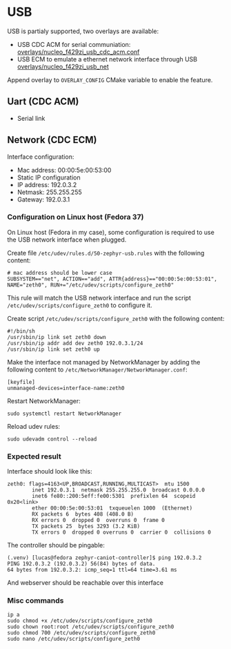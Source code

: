 # USB

USB is partialy supported, two overlays are available:
- USB CDC ACM for serial communiation: [overlays/nucleo_f429zi_usb_cdc_acm.conf](../overlays/nucleo_f429zi_usb_cdc_acm.conf)
- USB ECM to emulate a ethernet network interface through USB [overlays/nucleo_f429zi_usb_net](../overlays/nucleo_f429zi_usb_net.conf)

Append overlay to `OVERLAY_CONFIG` CMake variable to enable the feature.

## Uart (CDC ACM)

- Serial link

## Network (CDC ECM)

Interface configuration:
- Mac address: 00:00:5e:00:53:00
- Static IP configuration
- IP address: 192.0.3.2
- Netmask: 255.255.255
- Gateway: 192.0.3.1

### Configuration on Linux host (Fedora 37)

On Linux host (Fedora in my case), some configuration is required to use the 
USB network interface when plugged.

Create file `/etc/udev/rules.d/50-zephyr-usb.rules` with the following content:

```
# mac address should be lower case
SUBSYSTEM=="net", ACTION=="add", ATTR{address}=="00:00:5e:00:53:01", NAME="zeth0", RUN+="/etc/udev/scripts/configure_zeth0"
```

This rule will match the USB network interface and run the script 
`/etc/udev/scripts/configure_zeth0` to configure it.

Create script `/etc/udev/scripts/configure_zeth0` with the following content:

```
#!/bin/sh
/usr/sbin/ip link set zeth0 down
/usr/sbin/ip addr add dev zeth0 192.0.3.1/24
/usr/sbin/ip link set zeth0 up
```

Make the interface not managed by NetworkManager by adding the following content
to `/etc/NetworkManager/NetworkManager.conf`:

```
[keyfile]
unmanaged-devices=interface-name:zeth0
```

Restart NetworkManager:

```
sudo systemctl restart NetworkManager
```


Reload udev rules:

```
sudo udevadm control --reload
```

### Expected result

Interface should look like this:

```
zeth0: flags=4163<UP,BROADCAST,RUNNING,MULTICAST>  mtu 1500
        inet 192.0.3.1  netmask 255.255.255.0  broadcast 0.0.0.0
        inet6 fe80::200:5eff:fe00:5301  prefixlen 64  scopeid 0x20<link>
        ether 00:00:5e:00:53:01  txqueuelen 1000  (Ethernet)
        RX packets 6  bytes 408 (408.0 B)
        RX errors 0  dropped 0  overruns 0  frame 0
        TX packets 25  bytes 3293 (3.2 KiB)
        TX errors 0  dropped 0 overruns 0  carrier 0  collisions 0
```

The controller should be pingable:

```
(.venv) [lucas@fedora zephyr-caniot-controller]$ ping 192.0.3.2
PING 192.0.3.2 (192.0.3.2) 56(84) bytes of data.
64 bytes from 192.0.3.2: icmp_seq=1 ttl=64 time=3.61 ms
```

And webserver should be reachable over this interface

### Misc commands

```
ip a
sudo chmod +x /etc/udev/scripts/configure_zeth0
sudo chown root:root /etc/udev/scripts/configure_zeth0
sudo chmod 700 /etc/udev/scripts/configure_zeth0
sudo nano /etc/udev/scripts/configure_zeth0
```